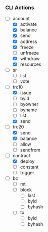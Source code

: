
### CLI Actions
- [ ] account
  - [x] activate
  - [x] balance
  - [x] send
  - [x] address
  - [x] freeze
  - [ ] unfreeze
  - [x] withdraw
  - [x] resources

- [ ] sr
  - [ ] list
  - [ ] vote

- [ ] trc10
  - [x] issue
  - [ ] byid
  - [ ] byowner
  - [ ] byname
  - [ ] list
  - [x] send

- [ ] trc20
  - [x] send
  - [x] balance
  - [ ] allow
  - [ ] sendfrom

- [ ] contract
  - [x] deploy
  - [ ] constant
  - [ ] trigger

- [ ] bc
  - [ ] mt
  - [ ] block
    - [ ] last
    - [ ] byid
    - [ ] byhash
  - [ ] tx
    - [ ] byid
    - [ ] byhash